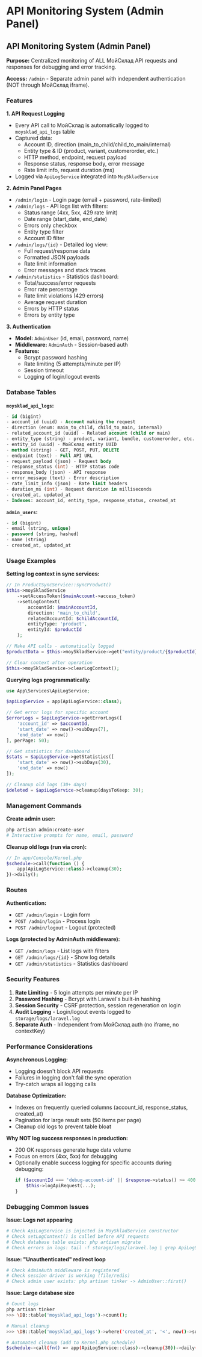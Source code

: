 # API Monitoring System (Admin Panel)
## API Monitoring System (Admin Panel)

**Purpose:** Centralized monitoring of ALL МойСклад API requests and responses for debugging and error tracking.

**Access:** `/admin` - Separate admin panel with independent authentication (NOT through МойСклад iframe).

### Features

**1. API Request Logging**
- Every API call to МойСклад is automatically logged to `moysklad_api_logs` table
- Captured data:
  - Account ID, direction (main_to_child/child_to_main/internal)
  - Entity type & ID (product, variant, customerorder, etc.)
  - HTTP method, endpoint, request payload
  - Response status, response body, error message
  - Rate limit info, request duration (ms)
- Logged via `ApiLogService` integrated into `MoySkladService`

**2. Admin Panel Pages**

- `/admin/login` - Login page (email + password, rate-limited)
- `/admin/logs` - API logs list with filters:
  - Status range (4xx, 5xx, 429 rate limit)
  - Date range (start_date, end_date)
  - Errors only checkbox
  - Entity type filter
  - Account ID filter
- `/admin/logs/{id}` - Detailed log view:
  - Full request/response data
  - Formatted JSON payloads
  - Rate limit information
  - Error messages and stack traces
- `/admin/statistics` - Statistics dashboard:
  - Total/success/error requests
  - Error rate percentage
  - Rate limit violations (429 errors)
  - Average request duration
  - Errors by HTTP status
  - Errors by entity type

**3. Authentication**

- **Model:** `AdminUser` (id, email, password, name)
- **Middleware:** `AdminAuth` - Session-based auth
- **Features:**
  - Bcrypt password hashing
  - Rate limiting (5 attempts/minute per IP)
  - Session timeout
  - Logging of login/logout events

### Database Tables

**`moysklad_api_logs`:**
```sql
- id (bigint)
- account_id (uuid) - Account making the request
- direction (enum: main_to_child, child_to_main, internal)
- related_account_id (uuid) - Related account (child or main)
- entity_type (string) - product, variant, bundle, customerorder, etc.
- entity_id (uuid) - МойСклад entity UUID
- method (string) - GET, POST, PUT, DELETE
- endpoint (text) - Full API URL
- request_payload (json) - Request body
- response_status (int) - HTTP status code
- response_body (json) - API response
- error_message (text) - Error description
- rate_limit_info (json) - Rate limit headers
- duration_ms (int) - Request duration in milliseconds
- created_at, updated_at
- Indexes: account_id, entity_type, response_status, created_at
```

**`admin_users`:**
```sql
- id (bigint)
- email (string, unique)
- password (string, hashed)
- name (string)
- created_at, updated_at
```

### Usage Examples

**Setting log context in sync services:**

```php
// In ProductSyncService::syncProduct()
$this->moySkladService
    ->setAccessToken($mainAccount->access_token)
    ->setLogContext(
        accountId: $mainAccountId,
        direction: 'main_to_child',
        relatedAccountId: $childAccountId,
        entityType: 'product',
        entityId: $productId
    );

// Make API calls - automatically logged
$productData = $this->moySkladService->get("entity/product/{$productId}");

// Clear context after operation
$this->moySkladService->clearLogContext();
```

**Querying logs programmatically:**

```php
use App\Services\ApiLogService;

$apiLogService = app(ApiLogService::class);

// Get error logs for specific account
$errorLogs = $apiLogService->getErrorLogs([
    'account_id' => $accountId,
    'start_date' => now()->subDays(7),
    'end_date' => now()
], perPage: 50);

// Get statistics for dashboard
$stats = $apiLogService->getStatistics([
    'start_date' => now()->subDays(30),
    'end_date' => now()
]);

// Cleanup old logs (30+ days)
$deleted = $apiLogService->cleanup(daysToKeep: 30);
```

### Management Commands

**Create admin user:**
```bash
php artisan admin:create-user
# Interactive prompts for name, email, password
```

**Cleanup old logs (run via cron):**
```php
// In app/Console/Kernel.php
$schedule->call(function () {
    app(ApiLogService::class)->cleanup(30);
})->daily();
```

### Routes

**Authentication:**
- `GET /admin/login` - Login form
- `POST /admin/login` - Process login
- `POST /admin/logout` - Logout (protected)

**Logs (protected by AdminAuth middleware):**
- `GET /admin/logs` - List logs with filters
- `GET /admin/logs/{id}` - Show log details
- `GET /admin/statistics` - Statistics dashboard

### Security Features

1. **Rate Limiting** - 5 login attempts per minute per IP
2. **Password Hashing** - Bcrypt with Laravel's built-in hashing
3. **Session Security** - CSRF protection, session regeneration on login
4. **Audit Logging** - Login/logout events logged to `storage/logs/laravel.log`
5. **Separate Auth** - Independent from МойСклад auth (no iframe, no contextKey)

### Performance Considerations

**Asynchronous Logging:**
- Logging doesn't block API requests
- Failures in logging don't fail the sync operation
- Try-catch wraps all logging calls

**Database Optimization:**
- Indexes on frequently queried columns (account_id, response_status, created_at)
- Pagination for large result sets (50 items per page)
- Cleanup old logs to prevent table bloat

**Why NOT log success responses in production:**
- 200 OK responses generate huge data volume
- Focus on errors (4xx, 5xx) for debugging
- Optionally enable success logging for specific accounts during debugging:
  ```php
  if ($accountId === 'debug-account-id' || $response->status() >= 400) {
      $this->logApiRequest(...);
  }
  ```

### Debugging Common Issues

**Issue: Logs not appearing**
```bash
# Check ApiLogService is injected in MoySkladService constructor
# Check setLogContext() is called before API requests
# Check database table exists: php artisan migrate
# Check errors in logs: tail -f storage/logs/laravel.log | grep ApiLogService
```

**Issue: "Unauthenticated" redirect loop**
```bash
# Check AdminAuth middleware is registered
# Check session driver is working (file/redis)
# Check admin user exists: php artisan tinker -> AdminUser::first()
```

**Issue: Large database size**
```bash
# Count logs
php artisan tinker
>>> \DB::table('moysklad_api_logs')->count();

# Manual cleanup
>>> \DB::table('moysklad_api_logs')->where('created_at', '<', now()->subDays(30))->delete();

# Automated cleanup (add to Kernel.php schedule)
$schedule->call(fn() => app(ApiLogService::class)->cleanup(30))->daily();
```

